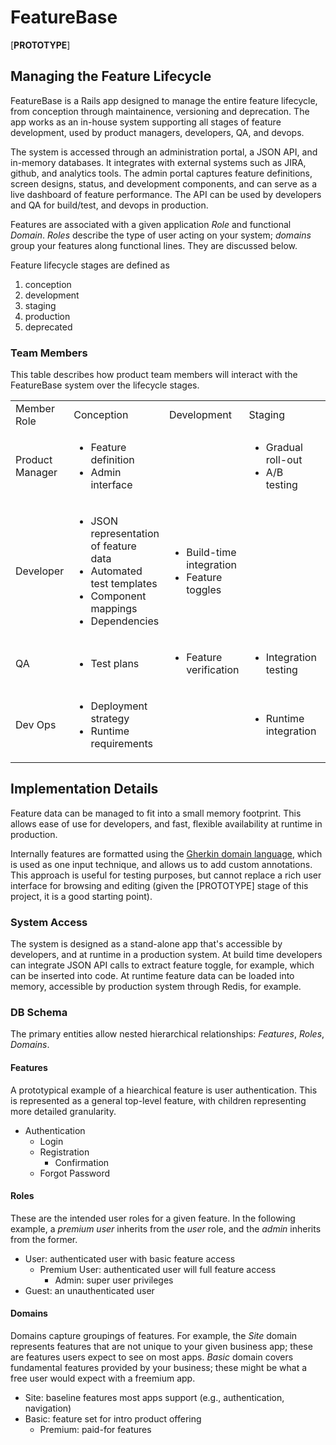 # FeatureBase
[<b>PROTOTYPE</b>]
 
## Managing the Feature Lifecycle

FeatureBase is a Rails app designed to manage the entire feature lifecycle, from conception through maintainence, versioning and deprecation.  The app works as an in-house system supporting all stages of feature development, used by product managers, developers, QA, and devops.  

The system is accessed through an administration portal, a JSON API, and in-memory databases.  It integrates with external systems such as JIRA, github, and analytics tools.  The admin portal captures feature definitions, screen designs, status, and development components, and can serve as a live dashboard of feature performance.  The API can be used by developers and QA for build/test, and devops in production.  

Features are associated with a given application <i>Role</i> and functional <i>Domain</i>.  <i>Roles</i> describe the type of user acting on your system; <i>domains</i> group your features along functional lines.  They are discussed below.

Feature lifecycle stages are defined as 
<ol><li>conception</li>
  <li>development</li>
  <li>staging</li>
  <li>production</li>
  <li>deprecated</li>
</ol>

### Team Members

This table describes how product team members will interact with the FeatureBase system over the lifecycle stages.

<table>
  <tr>
    <td>
      Member Role
  </td>
    <td>
      Conception
  </td>
    <td>
      Development
  </td>
    <td>
      Staging
  </td>
    <td>
      Production
  </td>
    <td>
      Deprecated
  </td>
  </tr>
    <tr>
        <td>Product Manager</td>
      <td> <!-- concept -->
        <ul>
        <li>Feature definition</li>
        <li>Admin interface</li>
        </ul>
      </td>
      <td> <!-- develop -->
        <ul>
        </ul>
      </td>
      <td> <!-- staged -->
        <ul>
        <li>Gradual roll-out</li>
        <li>A/B testing</li>
        </ul>
      </td>
      <td> <!-- production -->
        <ul>
        <li>Analytics</li>
        <li>A/B testing</li>
        <li>User support</li>
        </ul>
      </td>
      <td> <!-- deprecated -->
        <ul>
        <li>Replacement planning</li>
        </ul>
      </td>
    </tr>
    <tr>
        <td>Developer</td> <!-- user role -->
      <td> <!-- concept -->
        <ul>
        <li>JSON representation of feature data</li>
        <li>Automated test templates</li>
        <li>Component mappings</li>
        <li>Dependencies</li>
        </ul>
      </td>
      <td><!-- develop -->
        <ul>
        <li>Build-time integration</li>
        <li>Feature toggles</li>
        </ul>
      </td> 
      <td> <!-- staged -->
        <ul>
        </ul>
      </td>
      <td> <!-- production -->
        <ul>
        </ul>
      </td>
      <td> <!-- deprecated -->
        <ul>
        <li>Code removal</li>
        </ul>
      </td>
    </tr>
    <tr>
      <td>QA</td> <!-- user role -->
      <td> <!-- concept -->
        <ul>
        <li>Test plans</li>
        </ul>
      </td>
      <td><!-- develop -->
        <ul>
          <li>Feature verification</li>
        </ul>
      </td> 
      <td> <!-- staged -->
        <ul>
        <li>Integration testing</li>
        </ul>
      </td>
      <td> <!-- production -->
        <ul>
          <li>Bug tracking</li>
        </ul>
      </td>
      <td> <!-- deprecated -->
        <ul>
        </ul>
      </td>
  </tr>
    <tr>
      <td>Dev Ops</td> <!-- user role -->
      <td> <!-- concept -->
        <ul>
        <li>Deployment strategy</li>
        <li>Runtime requirements</li>
        </ul>
      </td>
      <td><!-- develop -->
        <ul>
        </ul>
      </td> 
      <td> <!-- staged -->
        <ul>
        <li>Runtime integration</li>
        </ul>
      </td>
      <td> <!-- production -->
        <ul>
        <li>Measurement</li>
        <li>Runtime access</li>
        </ul>
      </td>
      <td> <!-- deprecated -->
        <ul>
        </ul>
      </td>
  </tr>
</table>

## Implementation Details

Feature data can be managed to fit into a small memory footprint.  This allows ease of use for developers, and fast, flexible availability at runtime in production.  

Internally features are formatted using the [Gherkin domain language](https://docs.cucumber.io/gherkin/reference/), which is used as one input technique, and allows us to add custom annotations.  This approach is useful for testing purposes, but cannot replace a rich user interface for browsing and editing (given the [PROTOTYPE] stage of this project, it is a good starting point).

### System Access

The system is designed as a stand-alone app that's accessible by developers, and at runtime in a production system.  At build time developers can integrate JSON API calls to extract feature toggle, for example, which can be inserted into code.  At runtime feature data can be loaded into memory, accessible by production system through Redis, for example.  

### DB Schema

The primary entities allow nested hierarchical relationships:  <i>Features</i>, <i>Roles</i>, <i>Domains</i>.

#### Features

A prototypical example of a hiearchical feature is user authentication.  This is represented as a general top-level feature, with children representing more detailed granularity.  

<ul>
  <li>Authentication
  <ul>
    <li>Login</li>
    <li>Registration
      <ul>
        <li>Confirmation</li>
       </ul>
    </li>
    <li>Forgot Password</li>
  </ul>
  </li>
</ul>


#### Roles
These are the intended user roles for a given feature.  In the following example, a <i>premium user</i> inherits from the <i>user</i> role, and the <i>admin</i> inherits from the former.  
<ul>
  <li>User:  authenticated user with basic feature access
  <ul>
    <li>Premium User:  authenticated user will full feature access
    <ul>
      <li>Admin:  super user privileges</li>
     </ul>
    </li>
   </ul>
   </li>
  <li>Guest:  an unauthenticated user</li>
</ul>

#### Domains
Domains capture groupings of features.  For example, the <i>Site</i> domain represents features that are not unique to your given business app; these are features users expect to see on most apps.  <i>Basic</i> domain covers fundamental features provided by your business; these might be what a free user would expect with a freemium app.  

<ul>
  <li>Site:  baseline features most apps support (e.g., authentication, navigation)</li>
  <li>Basic:  feature set for intro product offering
    <ul>
      <li>Premium:  paid-for features</li>
    </ul>
  </li>
</ul>

